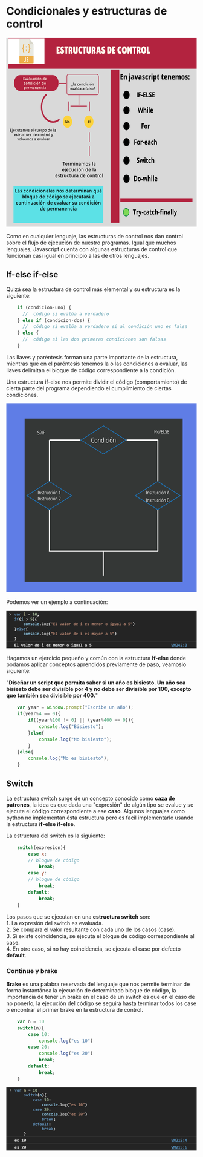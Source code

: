 #  Condicionales y estructuras de control


<p align="center">
    <img src="./img/estructura-control.png" width="700px" height="500px">
</p>


Como en cualquier lenguaje, las estructuras de control nos dan control sobre el flujo de ejecución de nuestro programas. Igual que muchos lenguajes, Javascript cuenta con algunas estructuras de control que funcionan casi igual en principio a las de otros lenguajes.  

## If-else if-else

Quizá sea la estructura de control más elemental y su estructura es la siguiente:  

```Javascript
    if (condicion-uno) {
      //  código si evalúa a verdadero
    } else if (condicion-dos) {
      //  código si evalúa a verdadero si al condición uno es falsa
    } else {
      //  código si las dos primeras condiciones son falsas
    }
```  
Las llaves y paréntesis forman una parte importante de la estructura, mientras que en el paréntesis tenemos la o las condiciones a evaluar, las llaves delimitan el bloque de código correspondiente a la condición.  


Una estructura if-else nos permite dividir el código (comportamiento) de cierta parte del programa dependiendo el cumplimiento de ciertas condiciones.  

<p align="center">
    <img src="./img/if-else.png" width="600px" height="500px">
</p>

Podemos ver un ejemplo a continuación:  

<p align="center">
    <img src="./img/ciclos-01.png">
</p>

Hagamos un ejercicio pequeño y común con la estructura **If-else** donde podamos aplicar conceptos aprendidos previamente de paso, veamoslo siguiente:  

"**Diseñar un script que permita saber si un año es bisiesto. Un año sea bisiesto debe ser divisible por 4 y no debe ser divisible por 100, excepto que también sea divisible por 400.**"

```javascript
    var year = window.prompt("Escribe un año");
    if(year%4 == 0){
        if((year%100 != 0) || (year%400 == 0)){
            console.log("Bisiesto");
        }else{
            console.log("No bisiesto");
        }
    }else{
        console.log("No es bisiesto");
    }
```  
## Switch

La estructura switch surge de un concepto conocido como **caza de patrones**, la idea es que dada una "expresión" de algún tipo se evalue y se ejecute el código correspondiente a ese **caso**. Algunos lenguajes como python no implementan ésta estructura pero es facil implementarlo usando la estructura **if-else if-else**.

La estructura del switch es la siguiente:  
```Javascript
    switch(expresion){    
        case x:
        // bloque de código
            break;
        case y:
        // bloque de código
            break;
        default:
            break;
    }
``` 

Los pasos que se ejecutan en una **estructura switch** son:  
    1. La expresión del switch es evaluada.  
    2. Se compara el valor resultante con cada uno de los casos (case).  
    3. Si existe coincidencia, se ejecuta el bloque de código correspondiente al case.  
    4. En otro caso, si no hay coincidencia, se ejecuta el case por defecto **default**.  
                                                                                          
### Continue y brake

**Brake** es una palabra reservada del lenguaje que nos permite terminar de forma instantánea la ejecución de determinado bloque de código, la importancia de tener un brake en el caso de un switch es que en el caso de no ponerlo, la ejecución del código se seguirá hasta terminar todos los case o encontrar el primer brake en la estructura de control.

```javascript
    var n = 10
    switch(n){
        case 10:
            console.log("es 10")
        case 20:
            console.log("es 20")
            break;
        default:
            break;
    }
``` 

<p align="center">
    <img src="./img/ciclos-02.png">
</p>

